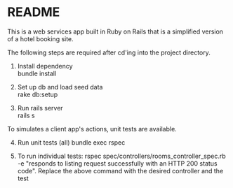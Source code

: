 # README

This is a web services app built in Ruby on Rails that is a simplified version of a hotel booking site.

The following steps are required after cd'ing into the project directory.

1. Install dependency  
bundle install

2. Set up db and load seed data  
rake db:setup

3. Run rails server  
rails s

To simulates a client app's actions, unit tests are available.

4. Run unit tests (all)
bundle exec rspec

5. To run individual tests:
rspec spec/controllers/rooms_controller_spec.rb -e "responds to listing request successfully with an HTTP 200 status code". Replace the above command with the desired controller and the test